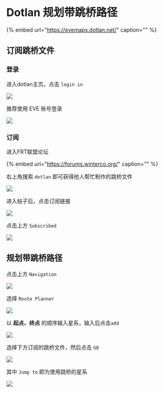 # Dotlan 规划带跳桥路径

{% embed url="https://evemaps.dotlan.net/" caption="" %}

## 订阅跳桥文件

### 登录

进入dotlan主页，点击 `login in`

![](../../.gitbook/assets/snipaste_2020-08-21_22-52-12.png)

推荐使用 EVE 账号登录

![](../../.gitbook/assets/snipaste_2020-08-21_22-53-12.png)

### 订阅

进入FRT联盟论坛

{% embed url="https://forums.winterco.org/" caption="" %}

右上角搜索 `dotlan` 即可获得他人帮忙制作的跳桥文件

![](../../.gitbook/assets/snipaste_2020-08-21_22-50-30.png)

进入帖子后，点击订阅链接

![](../../.gitbook/assets/snipaste_2020-08-21_22-53-49.png)

点击上方 `Subscribed`

![](../../.gitbook/assets/snipaste_2020-08-21_22-54-11.png)

## 规划带跳桥路径

点击上方 `Navigation`

![](../../.gitbook/assets/snipaste_2020-08-21_22-54-31.png)

选择 `Route Planner`

![](../../.gitbook/assets/snipaste_2020-08-21_22-54-50.png)

以 **起点、终点** 的顺序输入星系，输入后点击`add`

![](../../.gitbook/assets/snipaste_2020-08-21_22-57-15.png)

选择下方订阅的跳桥文件，然后点击 `GO`

![](../../.gitbook/assets/snipaste_2020-08-21_22-57-36.png)

其中 `Jump to` 即为使用跳桥的星系

![](../../.gitbook/assets/snipaste_2020-08-21_22-58-01.png)

